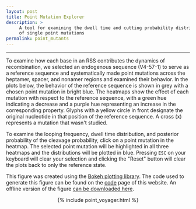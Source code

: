 ```yaml
---
layout: post
title: Point Mutation Explorer
description: > 
     A tool for examining the dwell time and cutting probability distributions
     of single point mutations
permalink: point_mutants
---
```


---

To examine how each base in an RSS contributes the dynamics of recombination, we
selected an endogenous sequence (V4-57-1) to serve as a reference sequence and
systematically made point mutations across the heptamer, spacer, and nonamer
regions and examined their behavior. In the plots below, the behavior of the
reference sequence is shown in grey with a chosen point mutation in bright blue.
The heatmaps show the effect of each mutation with respect to the reference
sequence, with a green hue indicating a decrease and a purple hue representing
an increase in the corresponding property. Glyphs with a yellow circle in front
designate the original nucleotide in that position of the reference sequence. A
cross (x) represents a mutation that wasn't studied. 

To examine the looping frequency,
dwell time distribution, and posterior probability of the cleavage probability,
click on a point mutation in the heatmap. The selected point mutation will be
highlighted in all three heatmaps and the distributions will be plotted in blue.
Pressing `ESC` on your keyboard will clear your selection and clicking the
"Reset" button will clear the plots back to only the reference state. 

This figure was created using the [Bokeh plotting
library](http://bokeh.pydata.org). The code used to generate this
figure can be found on the [code]({{site.baseurl}}/code) page of this website. An offline version of the figure [can be downloaded here]({{site.baseurl}}/figures/point_mutation_explorer.html). 

<center>

{% include point_voyager.html %}

</center>
